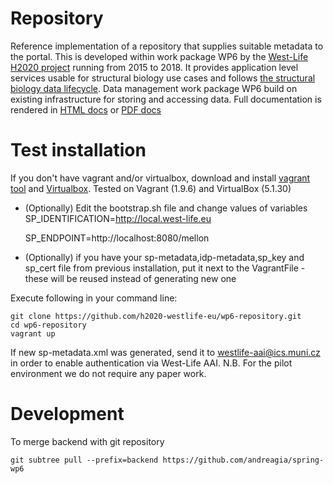 # Repository
Reference implementation of a repository that supplies suitable metadata to the portal. This is developed within work package WP6 by the [West-Life H2020 project](https://west-life.eu) running from 2015 to 2018. It provides application level services usable for structural biology use cases and follows [the structural biology data lifecycle](http://internal-wiki.west-life.eu/w/images/9/9c/Assessment_of_the_life_cycle_of_structural_data_and_comparison_with_other_scientific_data.docx). Data management work package WP6 build on existing infrastructure for storing and accessing data. Full documentation is rendered in [HTML docs](https://h2020-westlife-eu.gitbooks.io/virtual-folder-docs/content/) or [PDF docs](https://www.gitbook.com/download/pdf/book/h2020-westlife-eu/virtual-folder-docs)

# Test installation
If you don't have vagrant and/or virtualbox, download and install [vagrant tool](https://www.vagrantup.com/downloads.html) and [Virtualbox](https://www.virtualbox.org/wiki/Downloads).
Tested on Vagrant (1.9.6) and VirtualBox (5.1.30)


* (Optionally) Edit the bootstrap.sh file and change values of variables
    SP_IDENTIFICATION=http://local.west-life.eu

    SP_ENDPOINT=http://localhost:8080/mellon 

* (Optionally) if you have your sp-metadata,idp-metadata,sp_key and sp_cert file from previous installation, put it next to the VagrantFile - these will be reused instead of generating new one

Execute following in your command line:


    git clone https://github.com/h2020-westlife-eu/wp6-repository.git
    cd wp6-repository
    vagrant up

If new sp-metadata.xml was generated, send it to westlife-aai@ics.muni.cz in order to enable authentication via West-Life AAI. N.B. For the pilot environment we do not require any paper work. 

# Development
To merge backend with git repository

    git subtree pull --prefix=backend https://github.com/andreagia/spring-wp6
